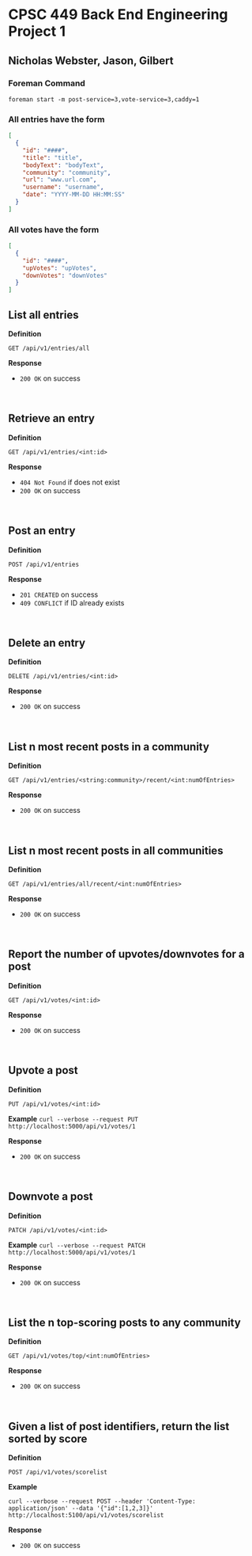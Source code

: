 # CPSC 449 Back End Engineering Project 1
## Nicholas Webster, Jason, Gilbert

### Foreman Command
`foreman start -m post-service=3,vote-service=3,caddy=1`

### All entries have the form
```json
[
  {
    "id": "####",
    "title": "title",
    "bodyText": "bodyText",
    "community": "community",
    "url": "www.url.com",
    "username": "username",
    "date": "YYYY-MM-DD HH:MM:SS"
  }
]
```

### All votes have the form
```json
[
  {
    "id": "####",
    "upVotes": "upVotes",
    "downVotes": "downVotes"
  }
]
```

## List all entries
**Definition**

`GET /api/v1/entries/all`

**Response**
- `200 OK` on success  
<p>&nbsp;</p>



## Retrieve an entry
**Definition**

`GET /api/v1/entries/<int:id>`

**Response**
- `404 Not Found` if does not exist
- `200 OK` on success  
<p>&nbsp;</p>



## Post an entry
**Definition**

`POST /api/v1/entries`

**Response**
- `201 CREATED` on success
- `409 CONFLICT` if ID already exists  
<p>&nbsp;</p>



## Delete an entry
**Definition**

`DELETE /api/v1/entries/<int:id>`

**Response**
- `200 OK` on success  
<p>&nbsp;</p>



## List n most recent posts in a community
**Definition**

`GET /api/v1/entries/<string:community>/recent/<int:numOfEntries>`

**Response**
- `200 OK` on success  
<p>&nbsp;</p>



## List n most recent posts in all communities
**Definition**

`GET /api/v1/entries/all/recent/<int:numOfEntries>`

**Response**
- `200 OK` on success
<p>&nbsp;</p>


## Report the number of upvotes/downvotes for a post
**Definition**

`GET /api/v1/votes/<int:id>`

**Response**
- `200 OK` on success
<p>&nbsp;</p>


## Upvote a post
**Definition**

`PUT /api/v1/votes/<int:id>`

**Example**
`curl --verbose --request PUT http://localhost:5000/api/v1/votes/1`

**Response**
- `200 OK` on success
<p>&nbsp;</p>


## Downvote a post
**Definition**

`PATCH /api/v1/votes/<int:id>`

**Example**
`curl --verbose --request PATCH http://localhost:5000/api/v1/votes/1`

**Response**
- `200 OK` on success
<p>&nbsp;</p>


## List the n top-scoring posts to any community
**Definition**

`GET /api/v1/votes/top/<int:numOfEntries>`

**Response**
- `200 OK` on success
<p>&nbsp;</p>


## Given a list of post identifiers, return the list sorted by score
**Definition**

`POST /api/v1/votes/scorelist`

**Example**

`curl --verbose --request POST --header 'Content-Type: application/json' --data '{"id":[1,2,3]}' http://localhost:5100/api/v1/votes/scorelist`

**Response**
- `200 OK` on success
